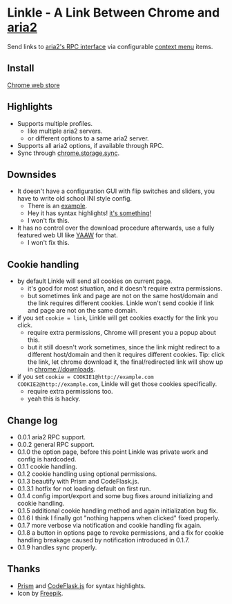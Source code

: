 # Linkle - A Link Between Chrome and [aria2](https://aria2.github.io/)
Send links to
[aria2's RPC interface](https://aria2.github.io/manual/en/html/aria2c.html#rpc-interface)
via configurable [context menu](https://developer.chrome.com/extensions/contextMenus) items.

Install
---
[Chrome web store](https://chrome.google.com/webstore/detail/linkle/okcgleaeeoddghoiabpapmnkckncbjba)

Highlights
---
* Supports multiple profiles.
	* like multiple aria2 servers.
	* or different options to a same aria2 server.
* Supports all aria2 options, if available through RPC.
* Sync through [chrome.storage.sync](https://developer.chrome.com/extensions/storage#property-sync).

Downsides
---
* It doesn't have a configuration GUI with flip switches and sliders,
you have to write old school INI style config.
	* There is an [example](https://github.com/Jimmy-Z/Linkle/blob/master/Linkle/example.conf).
	* Hey it has syntax highlights! [it's something!](http://knowyourmeme.com/memes/its-something)
	* I won't fix this.
* It has no control over the download procedure afterwards,
use a fully featured web UI like [YAAW](https://binux.github.io/yaaw/) for that.
	* I won't fix this.

Cookie handling
---
* by default Linkle will send all cookies on current page.
	* it's good for most situation, and it doesn't require extra permissions.
	* but sometimes link and page are not on the same host/domain and the link requires different cookies.
	Linkle won't send cookie if link and page are not on the same domain.
* if you set `cookie = link`, Linkle will get cookies exactly for the link you click.
	* require extra permissions, Chrome will present you a popup about this.
	* but it still doesn't work sometimes, since the link might redirect to a different host/domain and then it requires different cookies.
	Tip: click the link, let chrome download it, the final/redirected link will show up in [chrome://downloads](chrome://downloads).
* if you set `cookie = COOKIE1@http://example.com COOKIE2@http://example.com`, Linkle will get those cookies specifically.
	* require extra permissions too.
	* yeah this is hacky.

Change log
---
* 0.0.1 aria2 RPC support.
* 0.0.2 general RPC support.
* 0.1.0 the option page, before this point Linkle was private work and config is hardcoded.
* 0.1.1 cookie handling.
* 0.1.2 cookie handling using optional permissions.
* 0.1.3 beautify with Prism and CodeFlask.js.
* 0.1.3.1 hotfix for not loading default on first run.
* 0.1.4 config import/export and some bug fixes around initializing and cookie handling.
* 0.1.5 additional cookie handling method and again initialization bug fix.
* 0.1.6 I think I finally got "nothing happens when clicked" fixed properly.
* 0.1.7 more verbose via notification and cookie handling fix again.
* 0.1.8 a button in options page to revoke permissions,
and a fix for cookie handling breakage caused by notification introduced in 0.1.7.
* 0.1.9 handles sync properly.

Thanks
---
* [Prism](http://prismjs.com/) and
[CodeFlask.js](https://kazzkiq.github.io/CodeFlask.js/) for syntax highlights.
* Icon by [Freepik](http://www.flaticon.com/free-icon/download_109717).
